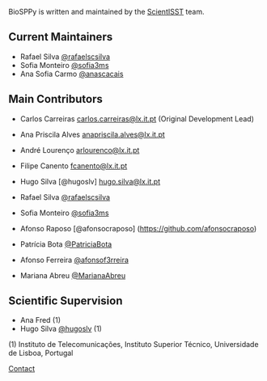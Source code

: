 ﻿BioSPPy is written and maintained by the [ScientISST](https://github.com/scientisst) team.

Current Maintainers
-----------

- Rafael Silva [@rafaelscsilva](https://github.com/rafaelscsilva)
- Sofia Monteiro [@sofia3ms](https://github.com/sofia3ms)
- Ana Sofia Carmo [@anascacais](https://github.com/anascacais)

Main Contributors
-----------------

- Carlos Carreiras <carlos.carreiras@lx.it.pt> (Original Development Lead)

- Ana Priscila Alves <anapriscila.alves@lx.it.pt>
- André Lourenço <arlourenco@lx.it.pt>
- Filipe Canento <fcanento@lx.it.pt>
- Hugo Silva [@hugoslv] <hugo.silva@lx.it.pt>
- Rafael Silva [@rafaelscsilva](https://github.com/rafaelscsilva)
- Sofia Monteiro [@sofia3ms](https://github.com/sofia3ms)
- Afonso Raposo [@afonsocraposo] (https://github.com/afonsocraposo)
- Patrícia Bota [@PatriciaBota](https://github.com/PatriciaBota)
- Afonso Ferreira [@afonsof3rreira](https://github.com/afonsof3rreira)
- Mariana Abreu [@MarianaAbreu](https://github.com/MarianaAbreu)

Scientific Supervision
----------------------

- Ana Fred (1)
- Hugo Silva [@hugoslv](https://github.com/hugoslv) (1)

(1) Instituto de Telecomunicações, Instituto Superior Técnico, Universidade de
Lisboa, Portugal

[Contact](mailto:hugo.silva@lx.it.pt?subject=BioSPPy%20Question)
